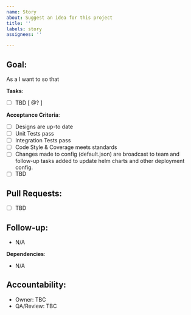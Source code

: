 ```yaml
---
name: Story
about: Suggest an idea for this project
title: ''
labels: story
assignees: ''

---
```


## **Goal**:
As a <stakeholder> I want to <action> so that <reason>

**Tasks**:
- [ ] TBD [ @? ]

**Acceptance Criteria**:
- [ ] Designs are up-to date
- [ ] Unit Tests pass
- [ ] Integration Tests pass
- [ ] Code Style & Coverage meets standards
- [ ] Changes made to config (default.json) are broadcast to team and follow-up tasks added to update helm charts and other deployment config.
- [ ] TBD

## **Pull Requests**:
- [ ] TBD

## **Follow-up**:
- N/A

**Dependencies**:
- N/A

## **Accountability**:
- Owner: TBC
- QA/Review: TBC
